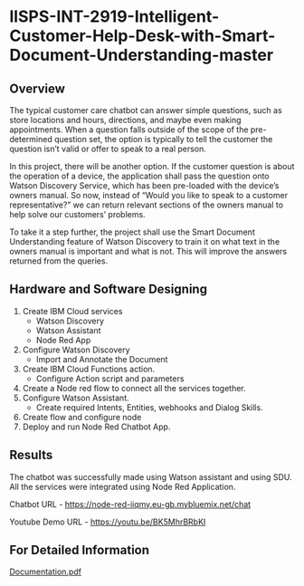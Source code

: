# llSPS-INT-2919-Intelligent-Customer-Help-Desk-with-Smart-Document-Understanding-master

## Overview
The typical customer care chatbot can answer simple questions, such as store locations and hours, directions, and maybe even making appointments. When a question falls outside of the scope of the pre-determined question set, the option is typically to tell the customer the question isn’t valid or offer to speak to a real person.

In this project, there will be another option. If the customer question is about the operation of a device, the application shall pass the question onto Watson Discovery Service, which has been pre-loaded with the device’s owners manual. So now, instead of “Would you like to speak to a customer representative?” we can return relevant sections of the owners manual to help solve our customers’ problems.

To take it a step further, the project shall use the Smart Document Understanding feature of Watson Discovery to train it on what text in the owners manual is important and what is not. This will improve the answers returned from the queries.

## Hardware and Software Designing
1. Create IBM Cloud services
   - Watson Discovery
   - Watson Assistant
   - Node Red App
2. Configure Watson Discovery
   - Import and Annotate the Document
3. Create IBM Cloud Functions action.
   - Configure Action script and parameters
4. Create a Node red flow to connect all the services together.
5. Configure Watson Assistant.
   - Create required Intents, Entities, webhooks and Dialog Skills.
6. Create flow and configure node
7. Deploy and run Node Red Chatbot App.

## Results
The chatbot was successfully made using Watson assistant and using SDU. All the services were
integrated using Node Red Application.

Chatbot URL - https://node-red-iiqmy.eu-gb.mybluemix.net/chat

Youtube Demo URL -  https://youtu.be/BK5MhrBRbKI

## For Detailed Information

[Documentation.pdf](https://github.com/AbhishekSoni98/llSPS-INT-2919-Intelligent-Customer-Help-Desk-with-Smart-Document-Understanding-master/blob/master/Documentation.pdf)
